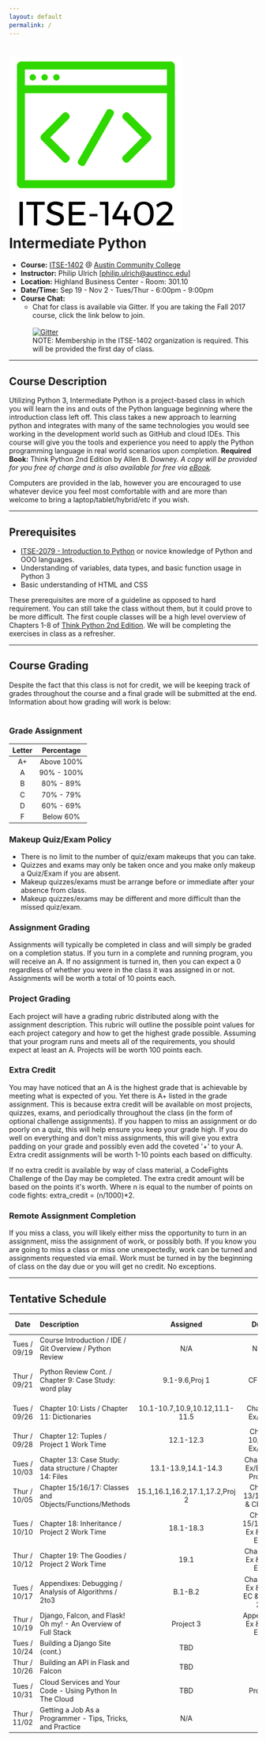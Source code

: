 ```yaml
---
layout: default
permalink: /
---
```


# <img src="assets/logo.png" alt="class logo" class="logo"/> **Intermediate Python**


* **Course:** [ITSE-1402](http://continue.austincc.edu/schedule/courses?name=Intermediate%20Python) @ [Austin Community College](http://continue.austincc.edu/)
* **Instructor:** Philip Ulrich [[philip.ulrich@austincc.edu](mailto:philip.ulrich@austincc.edu)]
* **Location:** Highland Business Center - Room: 301.10
* **Date/Time:** Sep 19 - Nov 2 - Tues/Thur - 6:00pm - 9:00pm
* **Course Chat:**
    * Chat for class is available via Gitter. If you are taking the Fall 2017 course, click the link below to join.<br />  
    [![Gitter](https://badges.gitter.im/Join%20Chat.svg)](https://gitter.im/ITSE-1402/summer-2017)<br />
    NOTE: Membership in the ITSE-1402 organization is required. This will be provided the first day of class.

----------

## <i class="fa fa-pencil"></i> Course Description
Utilizing Python 3, Intermediate Python is a project-based class in which you will learn the ins and outs of the Python language beginning where the introduction class left off. This class takes a new approach to learning python and integrates with many of the same technologies you would see working in the development world such as GitHub and cloud IDEs. This course will give you the tools and experience you need to apply the Python programming language in real world scenarios upon completion.
**Required Book:** Think Python 2nd Edition by Allen B. Downey. 
*A copy will be provided for you free of charge and is also available for free via [eBook](http://greenteapress.com/thinkpython2/thinkpython2.pdf).*

Computers are provided in the lab, however you are encouraged to use whatever device you feel most comfortable with and are more than welcome to bring a laptop/tablet/hybrid/etc if you wish.

----------

## <i class="fa fa-vcard"></i> Prerequisites

* [ITSE-2079 - Introduction to Python](http://continue.austincc.edu/schedule/courses?name=Introduction%20to%20Python) or novice knowledge of Python and OOO languages. 
* Understanding of variables, data types, and basic function usage in Python 3
* Basic understanding of HTML and CSS

These prerequisites are more of a guideline as opposed to hard requirement. You can still take the class without them, but it could prove to be more difficult. The first couple classes will be a high level overview of Chapters 1-8 of [Think Python 2nd Edition](http://greenteapress.com/thinkpython2/thinkpython2.pdf). We will be completing the exercises in class as a refresher.  

----------

## <i class="fa fa-font"></i> Course Grading
Despite the fact that this class is not for credit, we will be keeping track of grades throughout the course and a final grade will be submitted at the end. Information about how grading will work is below:
<br /><br />
### **Grade Assignment**

| Letter | Percentage |
| :----: | :--------: |
| A+     | Above 100% |
| A      | 90% - 100% |
| B      | 80% - 89%  |
| C      | 70% - 79%  |
| D      | 60% - 69%  |
| F      | Below 60%  |

### **Makeup Quiz/Exam Policy**
- There is no limit to the number of quiz/exam makeups that you can take.
- Quizzes and exams may only be taken once and you make only makeup a Quiz/Exam if you are absent.
- Makeup quizzes/exams must be arrange before or immediate after your absence from class.
- Makeup quizzes/exams may be different and more difficult than the missed quiz/exam.

### **Assignment Grading**
Assignments will typically be completed in class and will simply be graded on a completion status. If you turn in a complete and running program, you will receive an A. If no assignment is turned in, then you can expect a 0 regardless of whether you were in the class it was assigned in or not. Assignments will be worth a total of 10 points each.

### **Project Grading**
Each project will have a grading rubric distributed along with the assignment description. This rubric will outline the possible point values for each project category and how to get the highest grade possible. Assuming that your program runs and meets all of the requirements, you should expect at least an A. Projects will be worth 100 points each.

### **Extra Credit**
You may have noticed that an A is the highest grade that is achievable by meeting what is expected of you. Yet there is A+ listed in the grade assignment. This is because extra credit will be available on most projects, quizzes, exams, and periodically throughout the class (in the form of optional challenge assignments). If you happen to miss an assignment or do poorly on a quiz, this will help ensure you keep your grade high. If you do well on everything and don't miss assignments, this will give you extra padding on your grade and possibly even add the coveted '+' to your A. Extra credit assignments will be worth 1-10 points each based on difficulty.  

If no extra credit is available by way of class material, a CodeFights Challenge of the Day may be completed. The extra credit amount will be based on the points it's worth. Where n is equal to the number of points on code fights: extra_credit = (n/1000)*2. 

### **Remote Assignment Completion**
If you miss a class, you will likely either miss the opportunity to turn in an assignment, miss the assignment of work, or possibly both. If you know you are going to miss a class or miss one unexpectedly, work can be turned and assignments requested via email. Work must be turned in by the beginning of class on the day due or you will get no credit. No exceptions. 

----------

## <i class="fa fa-calendar"></i> Tentative Schedule

|     Date     | Description                                                     | Assigned                           | Due                            | Extra Credit       |
| :----------: | :-------------------------------------------------------------- | :--------------------------------: | :----------------------------: | :----------------: |
| Tues / 09/19 | Course Introduction / IDE / Git Overview / Python Review        | N/A                                | N/A                            | CF: CotD           |  
| Thur / 09/21 | Python Review Cont. / Chapter 9: Case Study: word play          | 9.1-9.6,Proj 1                     | CF EC                          | 9.7-9.9 - 10 pts   |
| Tues / 09/26 | Chapter 10: Lists / Chapter 11: Dictionaries                    | 10.1-10.7,10.9,10.12,11.1-11.5     | Chap 9 Ex/EC                   | 11.6 - 3pts        |
| Thur / 09/28 | Chapter 12: Tuples / Project 1 Work Time                        | 12.1-12.3                          | Chap 10/11 Ex/EC               | 12.4 - 3pts        | 
| Tues / 10/03 | Chapter 13: Case Study: data structure / Chapter 14: Files      | 13.1-13.9,14.1-14.3                | Chap 12 Ex/EC & Proj 1         | CF: CotD           |
| Thur / 10/05 | Chapter 15/16/17: Classes and Objects/Functions/Methods         | 15.1,16.1,16.2,17.1,17.2,Proj 2    | Chap 13/14 Ex & CF EC          | CF: CotD           |
| Tues / 10/10 | Chapter 18: Inheritance / Project 2 Work Time                   | 18.1-18.3                          | Chap 15/16/17 Ex & CF EC       | CF: CotD           | 
| Thur / 10/12 | Chapter 19: The Goodies / Project 2 Work Time                   | 19.1                               | Chap 18 Ex & CF EC             | CF: CotD           |
| Tues / 10/17 | Appendixes: Debugging / Analysis of Algorithms / 2to3           | B.1-B.2                            | Chap 19 Ex & CF EC & Proj 2    | CF: CotD           | 
| Thur / 10/19 | Django, Falcon, and Flask! Oh my! - An Overview of Full Stack   | Project 3                          | Appendix Ex & CF EC            | TBD                |
| Tues / 10/24 | Building a Django Site (cont.)                                  | TBD                                |                                | TBD                |
| Thur / 10/26 | Building an API in Flask and Falcon                             | TBD                                |                                | TBD                |
| Tues / 10/31 | Cloud Services and Your Code - Using Python In The Cloud        | TBD                                | Proj 3                         | TBD                |
| Thur / 11/02 | Getting a Job As a Programmer - Tips, Tricks, and Practice      | N/A                                |                                | TBD                |

<br /><br /><br /><br /><br />
